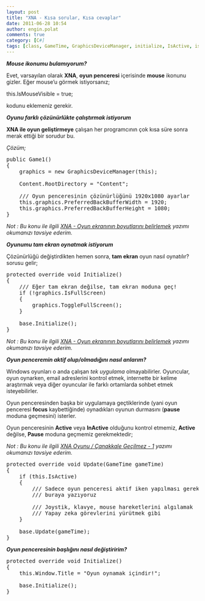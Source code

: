 ```yaml
---
layout: post
title: "XNA - Kısa sorular, Kısa cevaplar"
date: 2011-06-28 10:54
author: engin.polat
comments: true
category: [C#]
tags: [class, GameTime, GraphicsDeviceManager, initialize, IsActive, isfullscreen, IsMouseVisible, mouse, PreferredBackBufferHeight, PreferredBackBufferWidth, protected, public, ToggleFullScreen, update, void, Window.Title, XNA, xna game studio]
---
```

***Mouse ikonumu bulamıyorum?***

Evet, varsayılan olarak **XNA**, **oyun penceresi** içerisinde **mouse** ikonunu gizler. Eğer mouse’u görmek istiyorsanız;



this.IsMouseVisible = true;</pre>

kodunu eklemeniz gerekir.

***Oyunu farklı çözünürlükte çalıştırmak istiyorum***

**XNA ile oyun geliştirmeye** çalışan her programcının çok kısa süre sonra merak ettiği bir sorudur bu.

*Çözüm;*

<pre class="”brush:csharp”">public Game1()
{
    graphics = new GraphicsDeviceManager(this);

    Content.RootDirectory = "Content";

    /// Oyun penceresinin çözünürlüğünü 1920x1080 ayarlar
    this.graphics.PreferredBackBufferWidth = 1920;
    this.graphics.PreferredBackBufferHeight = 1080;
}</pre>

*Not : Bu konu ile ilgili <a href="http://www.enginpolat.com/xna-oyun-ekraninin-boyutlarini-belirlemek/" target="_blank">XNA - Oyun ekranının boyutlarını belirlemek</a> yazımı okumanızı tavsiye ederim.*

***Oyunumu tam ekran oynatmak istiyorum***

Çözünürlüğü değiştirdikten hemen sonra, **tam ekran** oyun nasıl oynatılır? sorusu gelir;

<pre class="”brush:csharp”">protected override void Initialize()
{
    /// Eğer tam ekran değilse, tam ekran moduna geç!
    if (!graphics.IsFullScreen)
    {
        graphics.ToggleFullScreen();
    }

    base.Initialize();
}</pre>

*Not : Bu konu ile ilgili <a href="http://www.enginpolat.com/xna-oyun-ekraninin-boyutlarini-belirlemek/" target="_blank">XNA - Oyun ekranının boyutlarını belirlemek</a> yazımı okumanızı tavsiye ederim.*

***Oyun penceremin aktif olup/olmadığını nasıl anlarım?***

Windows oyunları o anda çalışan *tek uygulama* olmayabilirler. Oyuncular, oyun oynarken, email adreslerini kontrol etmek, internette bir kelime araştırmak veya diğer oyuncular ile farklı ortamlarda sohbet etmek isteyebilirler.

Oyun penceresinden başka bir uygulamaya geçtiklerinde (yani oyun penceresi **focus** kaybettiğinde) oynadıkları oyunun durmasını (**pause** moduna geçmesini) isterler.

Oyun penceresinin **Active** veya **InActive** olduğunu kontrol etmemiz, **Active** değilse, **Pause** moduna geçmemiz gerekmektedir;

*Not : Bu konu ile ilgili <a href="http://www.enginpolat.com/xna-oyunu-canakkale-gecilmez-1/" target="_blank">XNA Oyunu / Çanakkale Geçilmez - 1</a> yazımı okumanızı tavsiye ederim.*

<pre class="”brush:csharp”">protected override void Update(GameTime gameTime)
{
    if (this.IsActive)
    {
        /// Sadece oyun penceresi aktif iken yapılması gereken işleri
        /// buraya yazıyoruz

        /// Joystik, klavye, mouse hareketlerini algılamak
        /// Yapay zeka görevlerini yürütmek gibi
    }

    base.Update(gameTime);
}</pre>

***Oyun penceresinin başlığını nasıl değiştiririm?***

<pre class="”brush:csharp”">protected override void Initialize()
{
    this.Window.Title = "Oyun oynamak içindir!";

    base.Initialize();
}


